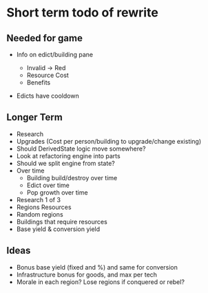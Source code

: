 # Short term todo of rewrite

## Needed for game

- Info on edict/building pane
   - Invalid -> Red
   - Resource Cost
   - Benefits

- Edicts have cooldown

## Longer Term

- Research
- Upgrades (Cost per person/building to upgrade/change existing)
- Should DerivedState logic move somewhere?
- Look at refactoring engine into parts
- Should we split engine from state?
- Over time
   - Building build/destroy over time
   - Edict over time
   - Pop growth over time
- Research 1 of 3
- Regions Resources
- Random regions
- Buildings that require resources
- Base yield & conversion yield

## Ideas

- Bonus base yield (fixed and %) and same for conversion
- Infrastructure bonus for goods, and max per tech
- Morale in each region? Lose regions if conquered or rebel?
